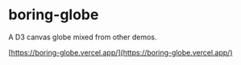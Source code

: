 # boring-globe

A D3 canvas globe mixed from other demos.

[https://boring-globe.vercel.app/](https://boring-globe.vercel.app/)
